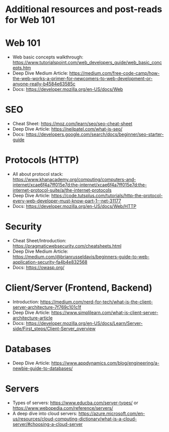 # Additional resources and post-reads for Web 101
# Web 101
- Web basic concepts walkthrough: https://www.tutorialspoint.com/web_developers_guide/web_basic_concepts.htm
- Deep Dive Medium Article: https://medium.com/free-code-camp/how-the-web-works-a-primer-for-newcomers-to-web-development-or-anyone-really-b4584e63585c 
- Docs: https://developer.mozilla.org/en-US/docs/Web

# SEO
- Cheat Sheet: https://moz.com/learn/seo/seo-cheat-sheet 
- Deep Dive Article: https://neilpatel.com/what-is-seo/ 
- Docs: https://developers.google.com/search/docs/beginner/seo-starter-guide

# Protocols (HTTP)
- All about protocol stack: https://www.khanacademy.org/computing/computers-and-internet/xcae6f4a7ff015e7d:the-internet/xcae6f4a7ff015e7d:the-internet-protocol-suite/a/the-internet-protocols 
- Deep Dive Article: https://code.tutsplus.com/tutorials/http-the-protocol-every-web-developer-must-know-part-1--net-31177 
- Docs: https://developer.mozilla.org/en-US/docs/Web/HTTP

# Security
- Cheat Sheet/Introduction: https://pragmaticwebsecurity.com/cheatsheets.html 
- Deep Dive Medium Article: https://medium.com/@brianrusseldavis/beginners-guide-to-web-application-security-fa4b4e832568 
- Docs: https://owasp.org/ 

# Client/Server (Frontend, Backend)
- Introduction: https://medium.com/nerd-for-tech/what-is-the-client-server-architecture-7f769c101c1f 
- Deep Dive Article: https://www.simplilearn.com/what-is-client-server-architecture-article 
- Docs: https://developer.mozilla.org/en-US/docs/Learn/Server-side/First_steps/Client-Server_overview 

# Databases
- Deep Dive Article: https://www.appdynamics.com/blog/engineering/a-newbie-guide-to-databases/ 

# Servers
- Types of servers: https://www.educba.com/server-types/ or https://www.webopedia.com/reference/servers/
- A deep dive into cloud servers: https://azure.microsoft.com/en-us/resources/cloud-computing-dictionary/what-is-a-cloud-server/#choosing-a-cloud-server